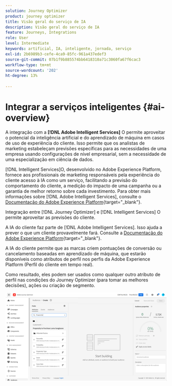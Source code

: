 ```yaml
---
solution: Journey Optimizer
product: journey optimizer
title: Visão geral do serviço de IA
description: Visão geral do serviço de IA
feature: Journeys, Integrations
role: User
level: Intermediate
keywords: artificial, IA, inteligente, jornada, serviço
exl-id: 2b6989b3-cefe-4ca9-85fc-961a437edef3
source-git-commit: 07b1f9b885574bb6418310a71c3060fa67f6cac3
workflow-type: tm+mt
source-wordcount: '202'
ht-degree: 13%

---
```


# Integrar a serviços inteligentes {#ai-overview}

A integração com a **[!DNL Adobe Intelligent Services]** O permite aproveitar o potencial da inteligência artificial e do aprendizado de máquina em casos de uso de experiência do cliente. Isso permite que os analistas de marketing estabeleçam previsões específicas para as necessidades de uma empresa usando configurações de nível empresarial, sem a necessidade de uma especialização em ciência de dados.

[!DNL Intelligent Services]O, desenvolvido no Adobe Experience Platform, fornece aos profissionais de marketing responsáveis pela experiência do cliente acesso à IA como um serviço, facilitando a previsão do comportamento do cliente, a medição do impacto de uma campanha ou a garantia de melhor retorno sobre cada investimento. Para obter mais informações sobre [!DNL Adobe Intelligent Services], consulte o [Documentação do Adobe Experience Platform](https://experienceleague.adobe.com/docs/experience-platform/intelligent-services/home.html){target="_blank"}.

Integração entre [!DNL Journey Optimizer] e [!DNL Intelligent Services] O permite aproveitar as previsões do cliente.

A IA do cliente faz parte de [!DNL Adobe Intelligent Services]. Isso ajuda a prever o que um cliente provavelmente fará. Consulte a [Documentação do Adobe Experience Platform](https://experienceleague.adobe.com/docs/experience-platform/intelligent-services/customer-ai/overview.html){target="_blank"}.

A IA do cliente permite que as marcas criem pontuações de conversão ou cancelamento baseadas em aprendizado de máquina, que estarão disponíveis como atributos de perfil nos perfis da Adobe Experience Platform (Perfil do cliente em tempo real).

Como resultado, eles podem ser usados como qualquer outro atributo de perfil nas condições do Journey Optimizer (para tomar as melhores decisões), ações ou criação de segmento.

![](assets/customer-ai.png)

